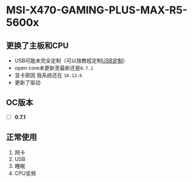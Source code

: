 # MSI-X470-GAMING-PLUS-MAX-R5-5600x
## 更换了主板和CPU
- USB可能未完全定制（可以按教程定制[USB定制](https://www.136.la/jingpin/show-144490.html)）
- open core未更新至最新还是`0.7.1`
- 显卡原因 我系统还在 `10.13.6`
- 更新了驱动

##  OC版本
- [ ] **0.7.1**

## 正常使用
1. 网卡 
2. USB
3. 睡眠
4. CPU变频
